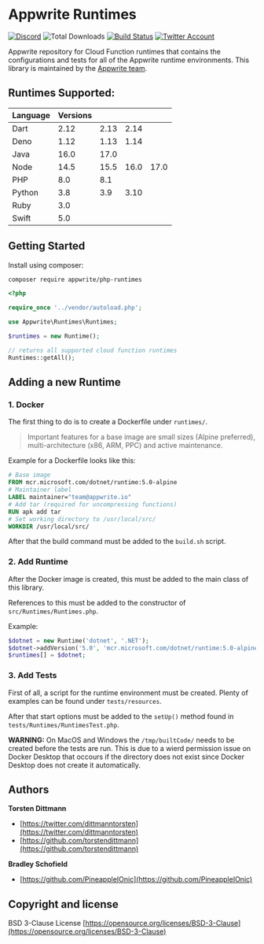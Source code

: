 # Appwrite Runtimes

[![Discord](https://img.shields.io/discord/564160730845151244?label=discord&style=flat-square)](https://appwrite.io/discord?r=Github)
![Total Downloads](https://img.shields.io/packagist/dt/appwrite/php-runtimes.svg?style=flat-square)
[![Build Status](https://img.shields.io/travis/com/appwrite/php-runtimes?style=flat-square)](https://travis-ci.com/appwrite/php-runtimes)
[![Twitter Account](https://img.shields.io/twitter/follow/appwrite?color=00acee&label=twitter&style=flat-square)](https://twitter.com/appwrite)


Appwrite repository for Cloud Function runtimes that contains the configurations and tests for all of the Appwrite runtime environments. This library is maintained by the [Appwrite team](https://appwrite.io).

## Runtimes Supported:
| Language | Versions |      |      |      |
|--------|------|------|------|------|
| Dart   | 2.12 | 2.13 | 2.14 |      |
| Deno   | 1.12 | 1.13 | 1.14 |      |
| Java   | 16.0 | 17.0 |      |      |
| Node   | 14.5 | 15.5 | 16.0 | 17.0 |
| PHP    | 8.0  | 8.1  |      |      |
| Python | 3.8  | 3.9  | 3.10 |      |
| Ruby   | 3.0  |      |      |      |
| Swift  | 5.0  |      |      |      |

## Getting Started

Install using composer:
```bash
composer require appwrite/php-runtimes
```

```php
<?php

require_once '../vendor/autoload.php';

use Appwrite\Runtimes\Runtimes;

$runtimes = new Runtime();

// returns all supported cloud function runtimes
Runtimes::getAll();
```

## Adding a new Runtime

### 1. Docker

The first thing to do is to create a Dockerfile under `runtimes/`.

> Important features for a base image are small sizes (Alpine preferred), multi-architecture (x86, ARM, PPC) and active maintenance.

Example for a Dockerfile looks like this:

```dockerfile
# Base image
FROM mcr.microsoft.com/dotnet/runtime:5.0-alpine
# Maintainer label
LABEL maintainer="team@appwrite.io"
# Add tar (required for uncompressing functions)
RUN apk add tar
# Set working directory to /usr/local/src/
WORKDIR /usr/local/src/
```

After that the build command must be added to the `build.sh` script.

### 2. Add Runtime

After the Docker image is created, this must be added to the main class of this library.

References to this must be added to the constructor of `src/Runtimes/Runtimes.php`.

Example:

```php
$dotnet = new Runtime('dotnet', '.NET');
$dotnet->addVersion('5.0', 'mcr.microsoft.com/dotnet/runtime:5.0-alpine', 'appwrite/env-dotnet-5.0:1.0.0', [System::X86, System::ARM]);
$runtimes[] = $dotnet;
```

### 3. Add Tests

First of all, a script for the runtime environment must be created. Plenty of examples can be found under `tests/resources`.

After that start options must be added to the `setUp()` method found in `tests/Runtimes/RuntimesTest.php`.

**WARNING:** On MacOS and Windows the `/tmp/builtCode/` needs to be created before the tests are run. This is due to a wierd permission issue on Docker Desktop that occours if the directory does not exist since Docker Desktop does not create it automatically.

## Authors

**Torsten Dittmann**

+ [https://twitter.com/dittmanntorsten](https://twitter.com/dittmanntorsten)
+ [https://github.com/torstendittmann](https://github.com/torstendittmann)

**Bradley Schofield**
+ [https://github.com/PineappleIOnic](https://github.com/PineappleIOnic)

## Copyright and license

BSD 3-Clause License [https://opensource.org/licenses/BSD-3-Clause](https://opensource.org/licenses/BSD-3-Clause)
